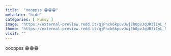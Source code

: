 ```yaml
---
title:  "oooppss 😁😁😁"
metadate: "hide"
categories: [ Pussy ]
image: "https://external-preview.redd.it/qjPnck6kpuvJwjEh0pvJqUR3iIyL_M8qPOYIO0eigWg.jpg?auto=webp&s=e9b30d424e89ed31da32824c2396eb863537cb29"
thumb: "https://external-preview.redd.it/qjPnck6kpuvJwjEh0pvJqUR3iIyL_M8qPOYIO0eigWg.jpg?width=640&crop=smart&auto=webp&s=455b85116e6a73587b6aa1ad7552826a42e8ac44"
visit: ""
---
```

oooppss 😁😁😁
